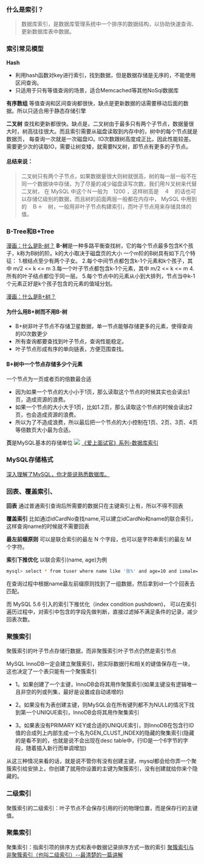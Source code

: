 
### 什么是索引？
> 数据库索引，是数据库管理系统中一个排序的数据结构，以协助快速查询、更新数据库表中数据。

### 索引常见模型
**Hash**
- 利用hash函数对key进行索引，找到数据，但是数据存储是无序的，不能使用区间查询。
- 只适用于只有等值查询的场景，适合Memcached等其他NoSql数据库

**有序数组**
等值查询和区间查询都很快，缺点是更新数据的话需要移动后面的数据。所以只适合用于静态存储引擎

**二叉树**
查找和更新都很快。缺点是，二叉树由于最多只有两个子节点，数据量很大时，树高往往很大。而且索引需要从磁盘读取到内存中的，树中的每个节点就是数据页，
每查询一次就是一次磁盘IO。IO次数跟树高度成正比，因此性能较差。
需要更少次的读取IO，需要让树变矮，就需要N叉树，即节点有更多的子节点。

#### 总结来说：
> 二叉树只有两个子节点，如果数据量很大则树就很高，树的每一层一般不在同一个数据块中存储，为了尽量的减少磁盘读写次数，我们用Ｎ叉树来代替二叉树，
在 MySQL 中这个Ｎ一般为　1200 ，这样树高是　４　的话也可以存储亿级别的数据，而且树的前面两层一般都在内存中， MySQL 中用到的　Ｂ＋　树，一般用非叶子节点构建索引，而叶子节点用来存储具体的值。


### B-Tree和B+Tree
[漫画：什么是B-树？](https://zhuanlan.zhihu.com/p/54084335)
**B-树**是一种多路平衡查找树，它的每个节点最多包含K个孩子，k称为B树的阶。k的大小取决于磁盘页的大小
一个m阶的B树具有如下几个特征：
1.根结点至少有两个子女。
2.每个中间节点都包含k-1个元素和k个孩子，其中 m/2 <= k <= m
3.每一个叶子节点都包含k-1个元素，其中 m/2 <= k <= m
4.所有的叶子结点都位于同一层。
5.每个节点中的元素从小到大排列，节点当中k-1个元素正好是k个孩子包含的元素的值域分划。

[漫画：什么是B+树？](https://zhuanlan.zhihu.com/p/54102723)

#### 为什么用B+树而不用B-树
- B+树非叶子节点不存储卫星数据，单一节点能够存储更多的元素，使得查询的IO次数更少
- 所有查询都要查找到叶子节点，查询性能稳定。
- 叶子节点形成有序的单向链表，方便范围查找。

#### B+树中一个节点存储多少个元素
一个节点为一页或者页的倍数最合适
- 因为如果一个节点的大小小于1页，那么读取这个节点的时候其实也会读出1页，造成资源的浪费。
- 如果一个节点的大小大于1页，比如1.2页，那么读取这个节点的时候会读出2页，也会造成资源的浪费。
- 所以为了不造成浪费，所以最后把一个节点的大小控制在1页、2页、3页、4页等倍数页大小最为合适。

**页**是MySQL基本的存储单位
![](https://mmbiz.qpic.cn/mmbiz_jpg/uChmeeX1FpwUFWcYd1A97ia8Fde0dgBM8USmoGPaPHG3OGFRbAricpEvvnp6jXXhL9JW2Y4vzNHViaNXkgqvSzPXg/640?wx_fmt=jpeg&tp=webp&wxfrom=5&wx_lazy=1&wx_co=1)
[《爱上面试官》系列-数据库索引](https://mp.weixin.qq.com/s/_9rDde9wRYoZeh07EASNQQ)
### MySQL存储格式
[深入理解了MySQL，你才能说熟悉数据库。](https://zhuanlan.zhihu.com/p/66352669)

### 回表、覆盖索引、
**回表**
通过普通索引查询后所需要的数据只在主键索引上有，所以不得不回表

**覆盖索引**
比如通过idCardNo查找name,可以建立idCardNo和name的联合索引，这样查询name的时候就不需要回表

**最左前缀原则**
可以是联合索引的最左 N 个字段，也可以是字符串索引的最左 M 个字符。

**索引下推优化**
以联合索引(name, age)为例
```bash
mysql> select * from tuser where name like '张%' and age=10 and ismale=1;
```
在查询过程中根据name最左前缀原则找到了一组数据，然后拿到id一个个回表去匹配。

而 MySQL 5.6 引入的索引下推优化（index condition pushdown)， 可以在索引遍历过程中，对索引中包含的字段先做判断，直接过滤掉不满足条件的记录，减少回表次数。

### 聚簇索引
聚簇索引的叶子节点存储行数据，而非聚簇索引叶子节点仍然是索引节点

MySQL InnoDB一定会建立聚簇索引，把实际数据行和相关的键值保存在一块，这也决定了一个表只能有一个聚簇索引
- 1。如果创建了一个主键，InnoDB会将其用作聚簇索引(如果主键没有逻辑唯一且非空的列或列集，最好是设置成自动递增的)

- 2。如果没有为表创建主键，则MySQL会在所有键列都不为NULL的情况下找到第一个UNIQUE索引，InnoDB会将其用作聚集索引

- 3。如果表没有PRIMARY KEY或合适的UNIQUE索引，则InnoDB在包含行ID值的合成列上内部生成一个名为GEN_CLUST_INDEX的隐藏的聚集索引(隐藏的是看不到的，也就是说不会出现在desc table中，行ID是一个6字节的字段，随着插入新行而单调增加)

从这三种情况来看的话，就是说不管你有没有创建主键，mysql都会给你弄一个聚簇索引给安排上，你创建了就用你设置的主键为聚簇索引，没有创建就给你来个隐藏的。

### 二级索引
聚簇索引的二级索引：叶子节点不会保存引用的行的物理位置，而是保存行的主键值。
### 聚集索引
聚集索引：指索引项的排序方式和表中数据记录排序方式一致的索引 
[聚簇索引与非聚簇索引（也叫二级索引）--最清楚的一篇讲解](https://cloud.tencent.com/developer/article/1541265)
